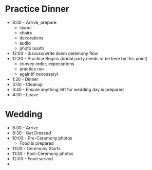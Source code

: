 # Practice Dinner
- 8:00 - Arrive, prepare:
	- layout
	- chairs
	- decorations
	- audio
	- photo booth
- 12:00 - discuss/write down ceremony flow
- 12:30 - Practice Begins (bridal party needs to be here by this point)
	- convey order, expectations
	- practice run
	- again(if necessary)
- 1:30 - Dinner 
- 3:00 - Cleanup
- 3:45 - Ensure anything left for wedding day is prepared
- 4:00 - Leave

# Wedding
- 8:00 - Arrive
- 8:30 - Get Dressed
- 10:00 - Pre-Ceremony photos
	- Food is prepared
- 11:00 - Ceremony Starts
- 11:30 - Post-Ceremony photos
- 12:00 - Food served
- 